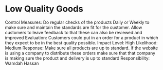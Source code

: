 # Low Quality Goods

Control Measures: Do regular checks of the products Daily or Weekly to make sure and maintain the standards are fit for the customer. Allow customers to leave feedback to that these can also be reviewed and improved
Evaluation: Customers could put in an order for a product in which they expect to be in the best quality possible. 
Impact Level: High
Likelihood: Medium
Response: Make sure all products are up to standard. If the website is using a company to distribute these orders make sure that that company is making sure the product and delivery is up to standard
Responsibility: Wamdah Hassan